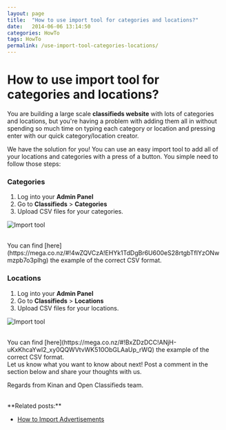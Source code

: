 ```yaml
---
layout: page
title:  "How to use import tool for categories and locations?"
date:   2014-06-06 13:14:50
categories: HowTo
tags: HowTo
permalink: /use-import-tool-categories-locations/
---
```

# How to use import tool for categories and locations?

You are building a large scale **classifieds website** with lots of categories and locations, but you're having a problem with adding them all in without spending so much time on typing each category or location and pressing enter with our quick category/location creator.

We have the solution for you! You can use an easy import tool to add all of your locations and categories with a press of a button. You simple need to follow those steps:

### Categories

1. Log into your **Admin Panel** 
2. Go to **Classifieds** > **Categories** 
3. Upload CSV files for your categories.

![Import tool](http://docs.yclas.com/images/import-categories.png) 

<br>
You can find [here](https://mega.co.nz/#!4wZQVCzA!EHYk1TdDgBr6U600eS28rtgbTfIYzONwmzpb7o3pIhg) the example of the correct CSV format.

### Locations

1. Log into your **Admin Panel** 
2. Go to **Classifieds** > **Locations** 
3. Upload CSV files for your locations.

![Import tool](http://docs.yclas.com/images/import-locations.png) 

<br>
You can find [here](https://mega.co.nz/#!BxZDzDCC!ANjH-uKxKhcaYwI2_xy0QQWVtvWK510ObGLAaUp_rWQ) the example of the correct CSV format.

<br>
Let us know what you want to know about next! Post a comment in the section below and share your thoughts with us.

Regards from Kinan and Open Classifieds team.

<br>
**Related posts:**

+ [How to Import Advertisements](http://docs.yclas.com/how-to-import-ads/)

<!--The CSV file should have two fields:

+ **Name:** the name of the category/location (mandatory)
+ **Seoname**: your chosen SEO name for the category/location (this is optional to enter)

Here is a small example of how it should be: 

![csv file](http://open-classifieds.com/wp-content/uploads/2014/06/csv-file.png)-->
<!--title: How to use import tool for categories and locations?
link: http://open-classifieds.com/2014/06/06/use-import-tool-categories-locations/
author: Kinan
description: 
post_id: 17899
created: 2014/06/06 15:14:50
created_gmt: 2014/06/06 13:14:50
comment_status: open
post_name: use-import-tool-categories-locations
status: publish
post_type: post-->
